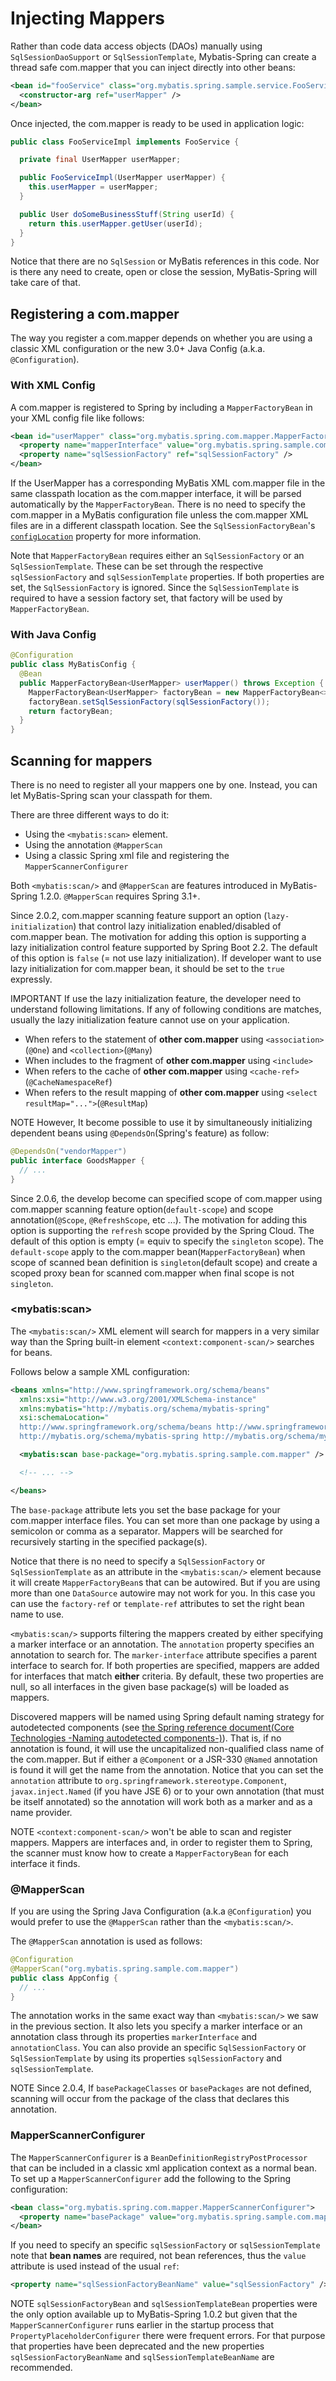 <a name="Injecting_Mappers"></a>
# Injecting Mappers

Rather than code data access objects (DAOs) manually using `SqlSessionDaoSupport` or `SqlSessionTemplate`, Mybatis-Spring can create a thread safe com.mapper that you can inject directly into other beans:

```xml
<bean id="fooService" class="org.mybatis.spring.sample.service.FooServiceImpl">
  <constructor-arg ref="userMapper" />
</bean>
```

Once injected, the com.mapper is ready to be used in application logic:

```java
public class FooServiceImpl implements FooService {

  private final UserMapper userMapper;

  public FooServiceImpl(UserMapper userMapper) {
    this.userMapper = userMapper;
  }

  public User doSomeBusinessStuff(String userId) {
    return this.userMapper.getUser(userId);
  }
}
```
    
Notice that there are no `SqlSession` or MyBatis references in this code. Nor is there any need to create, open or close the session, MyBatis-Spring will take care of that.

<a name="register"></a>
## Registering a com.mapper

The way you register a com.mapper depends on whether you are using a classic XML configuration or the new 3.0+ Java Config (a.k.a. `@Configuration`).

### With XML Config

A com.mapper is registered to Spring by including a `MapperFactoryBean` in your XML config file like follows:

```xml
<bean id="userMapper" class="org.mybatis.spring.com.mapper.MapperFactoryBean">
  <property name="mapperInterface" value="org.mybatis.spring.sample.com.mapper.UserMapper" />
  <property name="sqlSessionFactory" ref="sqlSessionFactory" />
</bean>
```

If the UserMapper has a corresponding MyBatis XML com.mapper file in the same classpath location as the com.mapper interface, it will be parsed automatically by the `MapperFactoryBean`.
There is no need to specify the com.mapper in a MyBatis configuration file unless the com.mapper XML files are in a different classpath location. See the `SqlSessionFactoryBean`'s [`configLocation`](factorybean.html) property for more information.

Note that `MapperFactoryBean` requires either an `SqlSessionFactory` or an `SqlSessionTemplate`. These can be set through the respective `sqlSessionFactory` and `sqlSessionTemplate` properties.
If both properties are set, the `SqlSessionFactory` is ignored. Since the `SqlSessionTemplate` is required to have a session factory set, that factory will be used by `MapperFactoryBean`.

### With Java Config

```java
@Configuration
public class MyBatisConfig {
  @Bean
  public MapperFactoryBean<UserMapper> userMapper() throws Exception {
    MapperFactoryBean<UserMapper> factoryBean = new MapperFactoryBean<>(UserMapper.class);
    factoryBean.setSqlSessionFactory(sqlSessionFactory());
    return factoryBean;
  }
}
```

<a name="scan"></a>
## Scanning for mappers

There is no need to register all your mappers one by one. Instead, you can let MyBatis-Spring scan your classpath for them.

There are three different ways to do it:

* Using the `<mybatis:scan>` element.
* Using the annotation `@MapperScan`
* Using a classic Spring xml file and registering the `MapperScannerConfigurer`

Both `<mybatis:scan/>` and `@MapperScan` are features introduced in MyBatis-Spring 1.2.0. `@MapperScan` requires Spring 3.1+.

Since 2.0.2, com.mapper scanning feature support an option (`lazy-initialization`) that control lazy initialization enabled/disabled of com.mapper bean.
The motivation for adding this option is supporting a lazy initialization control feature supported by Spring Boot 2.2. The default of this option is `false` (= not use lazy initialization).
If developer want to use lazy initialization for com.mapper bean, it should be set to the `true` expressly.

<span class="label important">IMPORTANT</span>
If use the lazy initialization feature, the developer need to understand following limitations. If any of following conditions are matches, usually the lazy initialization feature cannot use on your application.

* When refers to the statement of **other com.mapper** using `<association>`(`@One`) and `<collection>`(`@Many`)
* When includes to the fragment of **other com.mapper** using `<include>`
* When refers to the cache of **other com.mapper** using `<cache-ref>`(`@CacheNamespaceRef`)
* When refers to the result mapping of **other com.mapper** using `<select resultMap="...">`(`@ResultMap`)

<span class="label important">NOTE</span>
However, It become possible to use it by simultaneously initializing dependent beans using `@DependsOn`(Spring's feature) as follow:

```java
@DependsOn("vendorMapper")
public interface GoodsMapper {
  // ...
}
```

Since 2.0.6, the develop become can specified scope of com.mapper using com.mapper scanning feature option(`default-scope`) and scope annotation(`@Scope`, `@RefreshScope`, etc ...).
The motivation for adding this option is supporting the `refresh` scope provided by the Spring Cloud. The default of this option is empty (= equiv to specify the `singleton` scope).
The `default-scope` apply to the com.mapper bean(`MapperFactoryBean`) when scope of scanned bean definition is `singleton`(default scope) and create a scoped proxy bean for scanned com.mapper when final scope is not `singleton`.

### \<mybatis:scan\>

The `<mybatis:scan/>` XML element will search for mappers in a very similar way than the Spring built-in element `<context:component-scan/>` searches for beans.

Follows below a sample XML configuration:

```xml
<beans xmlns="http://www.springframework.org/schema/beans"
  xmlns:xsi="http://www.w3.org/2001/XMLSchema-instance"
  xmlns:mybatis="http://mybatis.org/schema/mybatis-spring"
  xsi:schemaLocation="
  http://www.springframework.org/schema/beans http://www.springframework.org/schema/beans/spring-beans.xsd
  http://mybatis.org/schema/mybatis-spring http://mybatis.org/schema/mybatis-spring.xsd">

  <mybatis:scan base-package="org.mybatis.spring.sample.com.mapper" />

  <!-- ... -->

</beans>
```

The `base-package` attribute lets you set the base package for your com.mapper interface files. You can set more than one package by using a semicolon or comma as a separator. Mappers will be searched for recursively starting in the specified package(s).

Notice that there is no need to specify a `SqlSessionFactory` or `SqlSessionTemplate` as an attribute in the `<mybatis:scan/>` element because it will create `MapperFactoryBean`s that can be autowired.
But if you are using more than one `DataSource` autowire may not work for you. In this case you can use the `factory-ref` or `template-ref` attributes to set the right bean name to use.

`<mybatis:scan/>` supports filtering the mappers created by either specifying a marker interface or an annotation. The `annotation` property specifies an annotation to search for.
The `marker-interface` attribute specifies a parent interface to search for. If both properties are specified, mappers are added for interfaces that match **either** criteria.
By default, these two properties are null, so all interfaces in the given base package(s) will be loaded as mappers.

Discovered mappers will be named using Spring default naming strategy for autodetected components (see [the Spring reference document(Core Technologies -Naming autodetected components-)](https://docs.spring.io/spring/docs/current/spring-framework-reference/core.html#beans-scanning-name-generator)).
That is, if no annotation is found, it will use the uncapitalized non-qualified class name of the com.mapper. But if either a `@Component` or a JSR-330 `@Named` annotation is found it will get the name from the annotation.
Notice that you can set the `annotation` attribute to `org.springframework.stereotype.Component`, `javax.inject.Named` (if you have JSE 6) or to your own annotation (that must be itself annotated) so the annotation will work both as a marker and as a name provider.

<span class="label important">NOTE</span>
`<context:component-scan/>` won't be able to scan and register mappers. Mappers are interfaces and, in order to register them to Spring, the scanner must know how to create a `MapperFactoryBean` for each interface it finds.

### @MapperScan

If you are using the Spring Java Configuration (a.k.a `@Configuration`) you would prefer to use the `@MapperScan` rather than the `<mybatis:scan/>`.

The `@MapperScan` annotation is used as follows:

```java
@Configuration
@MapperScan("org.mybatis.spring.sample.com.mapper")
public class AppConfig {
  // ...
}
```

The annotation works in the same exact way than `<mybatis:scan/>` we saw in the previous section. It also lets you specify a marker interface or an annotation class through its properties `markerInterface` and `annotationClass`.
You can also provide an specific `SqlSessionFactory` or `SqlSessionTemplate` by using its properties `sqlSessionFactory` and `sqlSessionTemplate`.

<span class="label important">NOTE</span>
Since 2.0.4, If `basePackageClasses` or `basePackages` are not defined, scanning will occur from the package of the class that declares this annotation.

### MapperScannerConfigurer

The `MapperScannerConfigurer` is a `BeanDefinitionRegistryPostProcessor` that can be included in a classic xml application context as a normal bean.
To set up a `MapperScannerConfigurer` add the following to the Spring configuration:

```xml
<bean class="org.mybatis.spring.com.mapper.MapperScannerConfigurer">
  <property name="basePackage" value="org.mybatis.spring.sample.com.mapper" />
</bean>
```

If you need to specify an specific `sqlSessionFactory` or `sqlSessionTemplate` note that **bean names** are required, not bean references, thus the `value` attribute is used instead of the usual `ref`:

```xml
<property name="sqlSessionFactoryBeanName" value="sqlSessionFactory" />
```

<span class="label important">NOTE</span>
`sqlSessionFactoryBean` and `sqlSessionTemplateBean` properties were the only option available up to MyBatis-Spring 1.0.2 but given that the `MapperScannerConfigurer` runs earlier in the startup process that `PropertyPlaceholderConfigurer` there were frequent errors.
For that purpose that properties have been deprecated and the new properties `sqlSessionFactoryBeanName` and `sqlSessionTemplateBeanName` are recommended.
